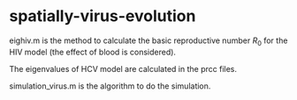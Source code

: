 # spatially-virus-evolution
eighiv.m is the method to calculate the basic reproductive number $R_0$ for the HIV model (the effect of blood is considered).

The eigenvalues of HCV model are calculated in the prcc files.

simulation_virus.m is the algorithm to do the simulation.
